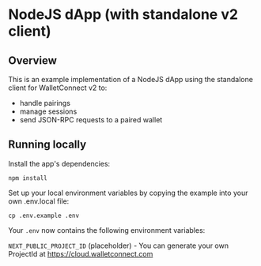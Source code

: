 # NodeJS dApp (with standalone v2 client)

## Overview
This is an example implementation of a NodeJS dApp using the standalone client for WalletConnect v2 to:

- handle pairings
- manage sessions
- send JSON-RPC requests to a paired wallet



## Running locally

Install the app's dependencies:

```npm install```

Set up your local environment variables by copying the example into your own .env.local file:

```cp .env.example .env```

Your ```.env``` now contains the following environment variables:

```NEXT_PUBLIC_PROJECT_ID``` (placeholder) - You can generate your own ProjectId at https://cloud.walletconnect.com
